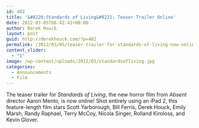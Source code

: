 ```yaml
---
id: 402
title: '&#8220;Standards of Living&#8221; Teaser Trailer Online'
date: 2012-03-05T06:42:41+00:00
author: Derek Houck
layout: post
guid: http://derekhouck.com/?p=402
permalink: /2012/03/05/teaser-trailer-for-standards-of-living-now-online/
content_slider:
  - "1"
image: /wp-content/uploads/2012/03/standardsofliving.jpg
categories:
  - Announcements
  - Film
---
```

The teaser trailer for _Standards of Living_, the new horror film from _Absent_ director Aaron Mento, is now online! Shot entirely using an iPad 2, this feature-length film stars Scott Yarborough, Bill Ferris, Derek Houck, Emily Marsh, Randy Raphael, Terry McCoy, Nicola Singer, Rolland Kiroloss, and Kevin Glover.